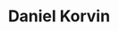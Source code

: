 ---
layout: member
weight: 200
title: Daniel Korvin
img: /img/members/dan-photo.jpg
degrees: B. Sc. in Microbiology & Immunology, University of British Columbia
program: M.A.Sc. candidate
year_start: 2016
year_end:
status: grad
description: Design of genetic circuits for improving strain performance in industrial bioprocesses
about_me: “I have performed in numerous plays and won plaudits for my stirring performances…but Prof. Yadav thinks Zac Efron is a better actor than me.”
mail: 91dkorv@gmail.com
linkedin: 
homepage:
---
